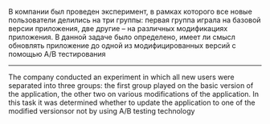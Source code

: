 В компании был проведен эксперимент, в рамках которого все новые пользователи делились на три
группы: первая группа играла на базовой версии приложения, две другие – на
различных модификациях приложения. В данной задаче было определено, имеет ли смысл
обновлять приложение до одной из модифицированных версий с помощью A/B тестирования

--------------------------------------------------------------------------------------------

The company conducted an experiment in which all new users were separated into three
groups: the first group played on the basic version of the application, the other two on
various modifications of the application. In this task it was determined whether to
update the application to one of the modified versionsor not by using A/B testing technology
